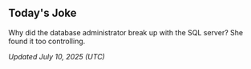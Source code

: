 ## Today's Joke
Why did the database administrator break up with the SQL server? She found it too controlling.

*Updated July 10, 2025 (UTC)*
